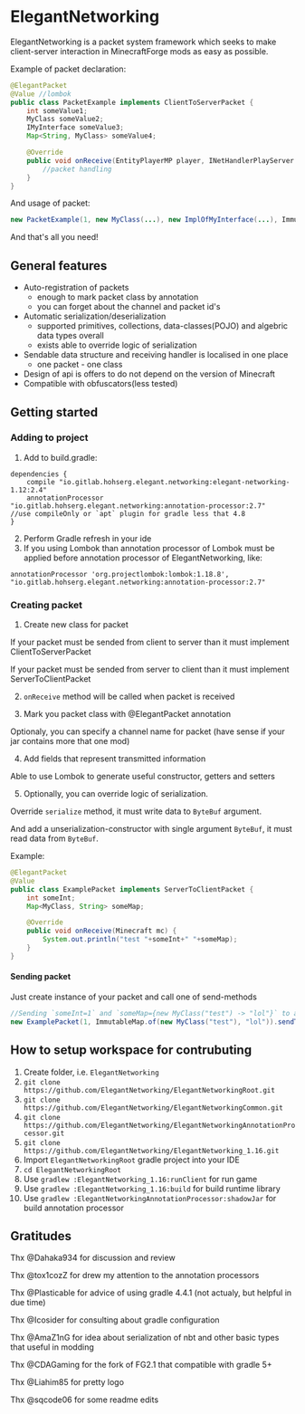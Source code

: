 # ElegantNetworking

ElegantNetworking is a packet system framework which seeks to make client-server interaction in MinecraftForge mods as easy as possible. 

Example of packet declaration:
```java
@ElegantPacket
@Value //lombok
public class PacketExample implements ClientToServerPacket {
    int someValue1;
    MyClass someValue2;
    IMyInterface someValue3;
    Map<String, MyClass> someValue4;

    @Override
    public void onReceive(EntityPlayerMP player, INetHandlerPlayServer handler) {
        //packet handling
    }
}
```
And usage of packet:
```java
new PacketExample(1, new MyClass(...), new ImplOfMyInterface(...), ImmutableMap.of(...)).sendToServer();
```
And that's all you need!

## General features
+ Auto-registration of packets
  * enough to mark packet class by annotation
  * you can forget about the channel and packet id's
+ Automatic serialization/deserialization
  * supported primitives, collections, data-classes(POJO) and algebric data types overall
  * exists able to override logic of serialization
+ Sendable data structure and receiving handler is localised in one place
  * one packet - one class
+ Design of api is offers to do not depend on the version of Minecraft
+ Compatible with obfuscators(less tested)

## Getting started
### Adding to project
1. Add to build.gradle:
```groowy
dependencies {
    compile "io.gitlab.hohserg.elegant.networking:elegant-networking-1.12:2.4"
    annotationProcessor  "io.gitlab.hohserg.elegant.networking:annotation-processor:2.7"   //use compileOnly or `apt` plugin for gradle less that 4.8
}
```
2. Perform Gradle refresh in your ide
3. If you using Lombok than annotation processor of Lombok must be applied before annotation processor of ElegantNetworking, like:
```groowy
annotationProcessor 'org.projectlombok:lombok:1.18.8', "io.gitlab.hohserg.elegant.networking:annotation-processor:2.7"
```
### Creating packet
1. Create new class for packet

If your packet must be sended from client to server than it must implement ClientToServerPacket

If your packet must be sended from server to client than it must implement ServerToClientPacket

2. `onReceive` method will be called when packet is received

3. Mark you packet class with @ElegantPacket annotation

Optionaly, you can specify a channel name for packet (have sense if your jar contains more that one mod)

4. Add fields that represent transmitted information

Able to use Lombok to generate useful constructor, getters and setters

5. Optionally, you can override logic of serialization. 

Override `serialize` method, it must write data to `ByteBuf` argument.

And add a unserialization-constructor with single argument `ByteBuf`, it must read data from `ByteBuf`.

Example:
```java
@ElegantPacket
@Value
public class ExamplePacket implements ServerToClientPacket {
    int someInt;
    Map<MyClass, String> someMap;

    @Override
    public void onReceive(Minecraft mc) {
        System.out.println("test "+someInt+" "+someMap);
    }
}
```
#### Sending packet
Just create instance of your packet and call one of send-methods
```java
//Sending `someInt=1` and `someMap={new MyClass("test") -> "lol"}` to all players in dimension `world`
new ExamplePacket(1, ImmutableMap.of(new MyClass("test"), "lol")).sendToDimension(world);
```

## How to setup workspace for contrubuting
1. Create folder, i.e. `ElegantNetworking`
2. `git clone https://github.com/ElegantNetworking/ElegantNetworkingRoot.git`
3. `git clone https://github.com/ElegantNetworking/ElegantNetworkingCommon.git`
4. `git clone https://github.com/ElegantNetworking/ElegantNetworkingAnnotationProcessor.git`
5. `git clone https://github.com/ElegantNetworking/ElegantNetworking_1.16.git`
6. Import `ElegantNetworkingRoot` gradle project into your IDE
7. `cd ElegantNetworkingRoot`
8. Use `gradlew :ElegantNetworking_1.16:runClient` for run game
9. Use `gradlew :ElegantNetworking_1.16:build` for build runtime library
10. Use `gradlew :ElegantNetworkingAnnotationProcessor:shadowJar` for build annotation processor

## Gratitudes
Thx @Dahaka934 for discussion and review

Thx @tox1cozZ for drew my attention to the annotation processors

Thx @Plasticable for advice of using gradle 4.4.1 (not actualy, but helpful in due time)

Thx @Icosider for consulting about gradle configuration

Thx @AmaZ1nG for idea about serialization of nbt and other basic types that useful in modding

Thx @CDAGaming for the fork of FG2.1 that compatible with gradle 5+

Thx @Liahim85 for pretty logo

Thx @sqcode06 for some readme edits
